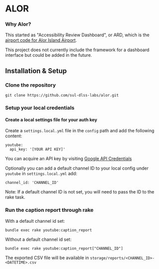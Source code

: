 # ALOR

### Why Alor?

This started as "Accessibility Review Dashboard", or ARD, which is the [airport code for Alor Island Airport](https://en.wikipedia.org/wiki/Alor_Island). 

This project does not currently include the framework for a dashboard interface but could be added in the future.

## Installation & Setup

### Clone the repository

```
git clone https://github.com/sul-dlss-labs/alor.git
```

### Setup your local credentials

#### Create a local settings file for your auth key

Create a `settings.local.yml` file in the `config` path and add the following content:

```
youtube:
  api_key: '[YOUR API KEY]'
```

You can acquire an API key by visiting [Google API Credentials](https://console.cloud.google.com/apis/credentials)

Optionally you can add a default channel ID to your local config under `youtube` in `settings.local.yml` add:

```
channel_id: 'CHANNEL_ID'
```

Note: If a default channel ID is not set, you will need to pass the ID to the rake task.

### Run the caption report through rake

With a default channel id set:

```
bundle exec rake youtube:caption_report
```

Without a default channel id set:

```
bundle exec rake youtube:caption_report["CHANNEL_ID"]
```

The exported CSV file will be available in `storage/reports/<CHANNEL_ID>-<DATETIME>.csv`
